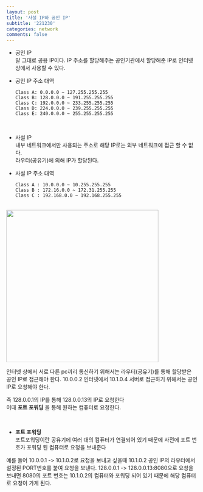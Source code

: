 ```yaml
---
layout: post
title: '사설 IP와 공인 IP'
subtitle: '221230'
categories: network
comments: false
---
```



- 공인 IP   
말 그대로 공용 IP이다. IP 주소를 할당해주는 공인기관에서 할당해준 IP로 인터넷 상에서 사용할 수 있다.   

- 공인 IP 주소 대역
    ~~~text
    Class A: 0.0.0.0 ~ 127.255.255.255
    Class B: 128.0.0.0 ~ 191.255.255.255
    Class C: 192.0.0.0 ~ 233.255.255.255
    Class D: 224.0.0.0 ~ 239.255.255.255
    Class E: 240.0.0.0 ~ 255.255.255.255
    ~~~

<br>

- 사설 IP   
내부 네트워크에서만 사용되는 주소로 해당 IP로는 외부 네트워크에 접근 할 수 없다.   
라우터(공유기)에 의해 IP가 할당된다.   


- 사설 IP 주소 대역
    ~~~text
    Class A : 10.0.0.0 ~ 10.255.255.255
    Class B : 172.16.0.0 ~ 172.31.255.255
    Class C : 192.168.0.0 ~ 192.168.255.255
    ~~~

<br>

<img src="https://user-images.githubusercontent.com/64240637/210364451-31d07a45-0d01-4a3f-8c7e-b9b995497859.png" width="400" height="400">

인터넷 상에서 서로 다른 pc끼리 통신하기 위해서는 라우터(공유기)를 통해 할당받은 공인 IP로 접근해야 한다. 10.0.0.2 인터넷에서 10.1.0.4 서버로 접근하기 위해서는 공인 IP로 요청해야 한다.    

즉 128.0.0.1의 IP를 통해 128.0.0.13의 IP로 요청한다   
이때 __포트 포워딩__ 을 통해 원하는 컴퓨터로 요청한다.

<br>

- __포트 포워딩__    
포트포워딩이란 공유기에 여러 대의 컴퓨터가 연결되어 있기 때문에 사전에 포트 번호가 포워딩 된 컴퓨터로 요청을 보내준다   

예를 들어 10.0.0.1 -> 10.1.0.2로 요청을 보내고 싶을때 10.1.0.2 공인 IP의 라우터에서 설정된 PORT번호를 붙여 요청을 보낸다. 128.0.0.1 -> 128.0.0.13:8080으로 요청을 보내면 8080의 포트 번호는 10.1.0.2의 컴퓨터와 포워딩 되어 있기 때문에 해당 컴퓨터로 요청이 가게 된다.